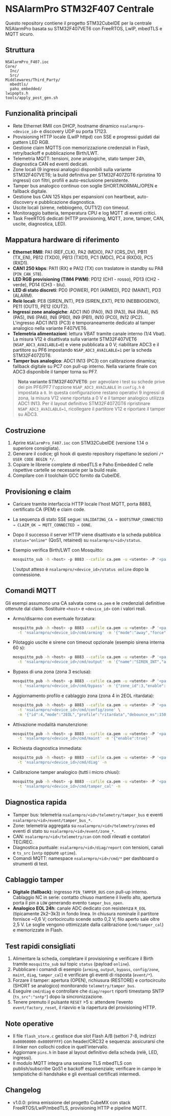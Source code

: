 # NSAlarmPro STM32F407 Centrale

Questo repository contiene il progetto STM32CubeIDE per la centrale NSAlarmPro basata su STM32F407VET6 con FreeRTOS, LwIP, mbedTLS e MQTT sicuro.

## Struttura

```
NSAlarmPro_F407.ioc
Core/
  Inc/
  Src/
Middlewares/Third_Party/
  mbedtls/
  paho_embedded/
lwipopts.h
tools/apply_post_gen.sh
```

## Funzionalità principali

- Rete Ethernet RMII con DHCP, hostname dinamico `nsalarmpro-<device_id>` e discovery UDP su porta 17123.
- Provisioning HTTP locale (LwIP httpd) con SSE e progressi guidati dai pattern LED RGB.
- Gestione claim MQTTS con memorizzazione credenziali in Flash, retry/backoff e pubblicazione Birth/LWT.
- Telemetria MQTT: tensioni, zone analogiche, stato tamper 24h, diagnostica CAN ed eventi dedicati.
- Zone locali (9 ingressi analogici disponibili sulla variante STM32F407VET6; la build definitiva per STM32F407ZGT6 ripristina 10 ingressi) con filtri, profili e auto-esclusione persistente.
- Tamper bus analogico continuo con soglie SHORT/NORMAL/OPEN e fallback digitale.
- Gestione bus CAN 125 kbps per espansioni con heartbeat, auto-discovery e pubblicazione diagnostica.
- Uscite locali (sirene, nebbiogeno, OUT1/2) con timeout.
- Monitoraggio batteria, temperatura CPU e log MQTT di eventi critici.
- Task FreeRTOS dedicati (HTTP provisioning, MQTT, zone, tamper, CAN, uscite, diagnostica, LED).

## Mappatura hardware di riferimento

- **Ethernet RMII**: PA1 (REF_CLK), PA2 (MDIO), PA7 (CRS_DV), PB11 (TX_EN), PB12 (TXD0), PB13 (TXD1), PC1 (MDC), PC4 (RXD0), PC5 (RXD1).
- **CAN1 250 kbps**: PA11 (RX) e PA12 (TX) con traslatore in standby su PA8 (`PIN_CAN_STB`).
- **LED RGB provisioning (TIM4 PWM)**: PD12 (CH1 - rosso), PD13 (CH2 - verde), PD14 (CH3 - blu).
- **LED di stato discreti**: PD0 (POWER), PD1 (ARMED), PD2 (MAINT), PD3 (ALARM).
- **Relè locali**: PE8 (SIREN_INT), PE9 (SIREN_EXT), PE10 (NEBBIOGENO), PE11 (OUT1), PE12 (OUT2).
- **Ingressi zone analogiche**: ADC1 IN0 (PA0), IN3 (PA3), IN4 (PA4), IN5 (PA5), IN6 (PA6), IN8 (PB0), IN9 (PB1), IN10 (PC0), IN12 (PC2). L'ingresso ADC1 IN13 (PC3) è temporaneamente dedicato al tamper analogico nella variante F407VET6.
- **Telemetria alimentazioni**: lettura VBAT tramite canale interno (1/4 Vbat). La misura V12 è disattivata sulla variante STM32F407VET6 (`NSAP_ADC3_AVAILABLE=0`) e viene pubblicata a 0 V; riabilitare ADC3 e il partitore su PF6 impostando `NSAP_ADC3_AVAILABLE=1` per la scheda STM32F407ZGT6.
- **Tamper bus analogico**: ADC1 IN13 (PC3) con calibrazione dinamica; fallback digitale su PC7 con pull-up interno. Nella variante finale con ADC3 disponibile il tamper torna su PF7.

> **Nota variante STM32F407VET6**: per agevolare i test su schede prive dei pin PF6/PF7 l'opzione `NSAP_ADC3_AVAILABLE` in `config.h` è impostata a `0`. In questa configurazione restano operativi 9 ingressi di zona, la misura V12 viene riportata a 0 V e il tamper analogico utilizza ADC1 IN13. Per il layout definitivo STM32F407ZGT6 ripristinare `NSAP_ADC3_AVAILABLE=1`, ricollegare il partitore V12 e riportare il tamper su ADC3.

## Costruzione

1. Aprire `NSAlarmPro_F407.ioc` con STM32CubeIDE (versione 1.14 o superiore consigliata).
2. Generare il codice; gli hook di questo repository rispettano le sezioni `/* USER CODE BEGIN */`.
3. Copiare le librerie complete di mbedTLS e Paho Embedded C nelle rispettive cartelle se necessarie per la build reale.
4. Compilare con il toolchain GCC fornito da CubeIDE.

## Provisioning e claim

- Caricare tramite interfaccia HTTP locale l'host MQTT, porta 8883, certificato CA (PEM) e claim code.
- La sequenza di stato SSE segue: `VALIDATING_CA → BOOTSTRAP_CONNECTED → CLAIM_OK → MQTT_CONNECTED → DONE`.
- Dopo il successo il server HTTP viene disattivato e la scheda pubblica `status="online"` (QoS1, retained) su `nsalarmpro/<id>/status`.
- Esempio verifica Birth/LWT con Mosquitto:

  ```bash
  mosquitto_sub -h <host> -p 8883 --cafile ca.pem -u <utente> -P '<password>' -t 'nsalarmpro/<device_id>/status' -v
  ```
  L'output atteso è `nsalarmpro/<device_id>/status online` dopo la connessione.

## Comandi MQTT

Gli esempi assumono una CA salvata come `ca.pem` e le credenziali definitive ottenute dal claim. Sostituire `<host>` e `<device_id>` con i valori reali.

- Armo/disarmo con eventuale forzatura:

  ```bash
  mosquitto_pub -h <host> -p 8883 --cafile ca.pem -u <utente> -P '<password>' \
    -t 'nsalarmpro/<device_id>/cmd/arming' -m '{"mode":"away","force":false}'
  ```

- Pilotaggio uscite e sirene con timeout opzionale (esempio sirena interna 60 s):

  ```bash
  mosquitto_pub -h <host> -p 8883 --cafile ca.pem -u <utente> -P '<password>' \
    -t 'nsalarmpro/<device_id>/cmd/output' -m '{"name":"SIREN_INT","action":"on","timeout_s":60}'
  ```

- Bypass di una zona (zona 3 esclusa):

  ```bash
  mosquitto_pub -h <host> -p 8883 --cafile ca.pem -u <utente> -P '<password>' \
    -t 'nsalarmpro/<device_id>/cmd/bypass' -m '{"zone_id":3,"enable":true}'
  ```

- Aggiornamento profilo e cablaggio zona (zona 4 in 2EOL ritardata):

  ```bash
  mosquitto_pub -h <host> -p 8883 --cafile ca.pem -u <utente> -P '<password>' \
    -t 'nsalarmpro/<device_id>/cmd/config/zone' \
    -m '{"id":4,"mode":"2EOL","profile":"ritardata","debounce_ms":150,"auto_excl_on":true}'
  ```

- Attivazione modalità manutenzione:

  ```bash
  mosquitto_pub -h <host> -p 8883 --cafile ca.pem -u <utente> -P '<password>' \
    -t 'nsalarmpro/<device_id>/cmd/maint' -m '{"enable":true}'
  ```

- Richiesta diagnostica immediata:

  ```bash
  mosquitto_pub -h <host> -p 8883 --cafile ca.pem -u <utente> -P '<password>' \
    -t 'nsalarmpro/<device_id>/cmd/diag' -n
  ```

- Calibrazione tamper analogico (tutti i micro chiusi):

  ```bash
  mosquitto_pub -h <host> -p 8883 --cafile ca.pem -u <utente> -P '<password>' \
    -t 'nsalarmpro/<device_id>/cmd/tamper_cal' -n
  ```

## Diagnostica rapida

- Tamper bus: telemetria `nsalarmpro/<id>/telemetry/tamper_bus` e eventi `nsalarmpro/<id>/event/tamper_bus_*`.
- Zone: telemetria aggregata su `nsalarmpro/<id>/telemetry/zones` ed eventi di stato su `nsalarmpro/<id>/event/zone_*`.
- CAN: `nsalarmpro/<id>/telemetry/can` con nodi rilevati e contatori TEC/REC.
- Diagnostica puntuale: `nsalarmpro/<id>/diag/report` con tensioni, canali e `ts_src` (`sntp` oppure `uptime`).
- Comandi MQTT: namespace `nsalarmpro/<id>/cmd/*` per dashboard o strumenti di test.

## Cablaggio tamper

- **Digitale (fallback)**: ingresso `PIN_TAMPER_BUS` con pull-up interno. Cablaggio NC in serie: contatto chiuso mantiene il livello alto, apertura porta il pin a `LOW` generando evento `tamper_bus_open`.
- **Analogico EOL 24h**: canale ADC dedicato con resistenza `R_EOL` (tipicamente 2k2–3k3) in fondo linea. In chiusura nominale il partitore fornisce ~0,6 V; cortocircuito scende sotto 0,2 V; filo aperto sale oltre 2,5 V. Le soglie vengono ottimizzate dalla calibrazione (`cmd/tamper_cal`) e memorizzate in Flash.

## Test rapidi consigliati

1. Alimentare la scheda, completare il provisioning e verificare il Birth tramite `mosquitto_sub` sul topic `status` (payload `online`).
2. Pubblicare i comandi di esempio (`arming`, `output`, `bypass`, `config/zone`, `maint`, `diag`, `tamper_cal`) e verificare gli eventi di risposta (`event/*`).
3. Forzare il tamper: apertura (OPEN), richiusura (RESTORE) e cortocircuito (SHORT se analogico) monitorando `telemetry/tamper_bus`.
4. Eseguire `cmd/diag` e controllare che `diag/report` riporti timestamp SNTP (`ts_src":"sntp"`) dopo la sincronizzazione.
5. Tenere premuto il pulsante `RESET` >5 s: attendere l'evento `event/factory_reset`, il riavvio e la riapertura del provisioning HTTP.

## Note operative

- Il file `flash_store.c` gestisce due slot Flash A/B (settori 7-8, indirizzi `0x08060000-0x0809FFFF`) con header/CRC32 e sequenza: assicurarsi che il linker non collochi codice in quell'intervallo.
- Aggiornare `pins.h` in base al layout definitivo della scheda (relè, LED, ingressi).
- Il modulo MQTT integra una sessione TLS mbedTLS con publish/subscribe QoS1 e backoff esponenziale; verificare in campo le tempistiche di handshake e gli eventuali certificati intermedi.

## Changelog

- v1.0.0: prima emissione del progetto CubeMX con stack FreeRTOS/LwIP/mbedTLS, provisioning HTTP e pipeline MQTT.
